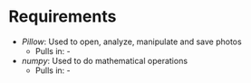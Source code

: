 Requirements
============

- _Pillow_: Used to open, analyze, manipulate and save photos
    - Pulls in: -
- _numpy_: Used to do mathematical operations
    - Pulls in: -
